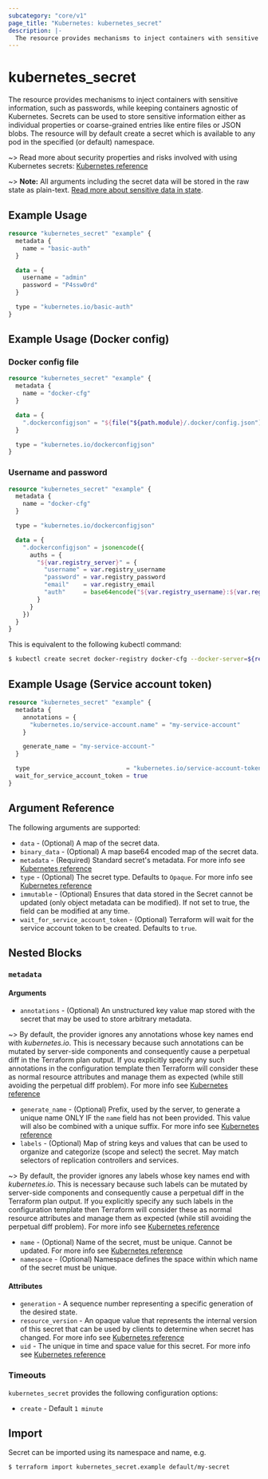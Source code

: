 ```yaml
---
subcategory: "core/v1"
page_title: "Kubernetes: kubernetes_secret"
description: |-
  The resource provides mechanisms to inject containers with sensitive information while keeping containers agnostic of Kubernetes.
---
```


# kubernetes_secret

The resource provides mechanisms to inject containers with sensitive information, such as passwords, while keeping containers agnostic of Kubernetes. Secrets can be used to store sensitive information either as individual properties or coarse-grained entries like entire files or JSON blobs. The resource will by default create a secret which is available to any pod in the specified (or default) namespace.

~> Read more about security properties and risks involved with using Kubernetes secrets: [Kubernetes reference](https://kubernetes.io/docs/concepts/configuration/secret/#information-security-for-secrets)

~> **Note:** All arguments including the secret data will be stored in the raw state as plain-text. [Read more about sensitive data in state](/docs/state/sensitive-data.html).

## Example Usage

```terraform
resource "kubernetes_secret" "example" {
  metadata {
    name = "basic-auth"
  }

  data = {
    username = "admin"
    password = "P4ssw0rd"
  }

  type = "kubernetes.io/basic-auth"
}
```

## Example Usage (Docker config)

### Docker config file

```terraform
resource "kubernetes_secret" "example" {
  metadata {
    name = "docker-cfg"
  }

  data = {
    ".dockerconfigjson" = "${file("${path.module}/.docker/config.json")}"
  }

  type = "kubernetes.io/dockerconfigjson"
}
```

### Username and password

```terraform
resource "kubernetes_secret" "example" {
  metadata {
    name = "docker-cfg"
  }

  type = "kubernetes.io/dockerconfigjson"

  data = {
    ".dockerconfigjson" = jsonencode({
      auths = {
        "${var.registry_server}" = {
          "username" = var.registry_username
          "password" = var.registry_password
          "email"    = var.registry_email
          "auth"     = base64encode("${var.registry_username}:${var.registry_password}")
        }
      }
    })
  }
}
```

This is equivalent to the following kubectl command:

```sh
$ kubectl create secret docker-registry docker-cfg --docker-server=${registry_server} --docker-username=${registry_username} --docker-password=${registry_password} --docker-email=${registry_email}
```

## Example Usage (Service account token)

```terraform
resource "kubernetes_secret" "example" {
  metadata {
    annotations = {
      "kubernetes.io/service-account.name" = "my-service-account"
    }

    generate_name = "my-service-account-"
  }

  type                           = "kubernetes.io/service-account-token"
  wait_for_service_account_token = true
}
```

## Argument Reference

The following arguments are supported:

* `data` - (Optional) A map of the secret data.
* `binary_data` - (Optional) A map base64 encoded map of the secret data.
* `metadata` - (Required) Standard secret's metadata. For more info see [Kubernetes reference](https://github.com/kubernetes/community/blob/master/contributors/devel/sig-architecture/api-conventions.md#metadata)
* `type` - (Optional) The secret type. Defaults to `Opaque`. For more info see [Kubernetes reference](https://github.com/kubernetes/community/blob/c7151dd8dd7e487e96e5ce34c6a416bb3b037609/contributors/design-proposals/auth/secrets.md#proposed-design)
* `immutable` - (Optional) Ensures that data stored in the Secret cannot be updated (only object metadata can be modified). If not set to true, the field can be modified at any time.
* `wait_for_service_account_token` - (Optional) Terraform will wait for the service account token to be created. Defaults to `true`.

## Nested Blocks

### `metadata`

#### Arguments

* `annotations` - (Optional) An unstructured key value map stored with the secret that may be used to store arbitrary metadata.

~> By default, the provider ignores any annotations whose key names end with *kubernetes.io*. This is necessary because such annotations can be mutated by server-side components and consequently cause a perpetual diff in the Terraform plan output. If you explicitly specify any such annotations in the configuration template then Terraform will consider these as normal resource attributes and manage them as expected (while still avoiding the perpetual diff problem). For more info see [Kubernetes reference](https://kubernetes.io/docs/concepts/overview/working-with-objects/annotations/)

* `generate_name` - (Optional) Prefix, used by the server, to generate a unique name ONLY IF the `name` field has not been provided. This value will also be combined with a unique suffix. For more info see [Kubernetes reference](https://github.com/kubernetes/community/blob/master/contributors/devel/sig-architecture/api-conventions.md#idempotency)
* `labels` - (Optional) Map of string keys and values that can be used to organize and categorize (scope and select) the secret. May match selectors of replication controllers and services.

~> By default, the provider ignores any labels whose key names end with *kubernetes.io*. This is necessary because such labels can be mutated by server-side components and consequently cause a perpetual diff in the Terraform plan output. If you explicitly specify any such labels in the configuration template then Terraform will consider these as normal resource attributes and manage them as expected (while still avoiding the perpetual diff problem). For more info see [Kubernetes reference](https://kubernetes.io/docs/concepts/overview/working-with-objects/labels/)

* `name` - (Optional) Name of the secret, must be unique. Cannot be updated. For more info see [Kubernetes reference](https://kubernetes.io/docs/concepts/overview/working-with-objects/names/#names)
* `namespace` - (Optional) Namespace defines the space within which name of the secret must be unique.

#### Attributes

* `generation` - A sequence number representing a specific generation of the desired state.
* `resource_version` - An opaque value that represents the internal version of this secret that can be used by clients to determine when secret has changed. For more info see [Kubernetes reference](https://github.com/kubernetes/community/blob/master/contributors/devel/sig-architecture/api-conventions.md#concurrency-control-and-consistency)
* `uid` - The unique in time and space value for this secret. For more info see [Kubernetes reference](https://kubernetes.io/docs/concepts/overview/working-with-objects/names/#uids)

### Timeouts

`kubernetes_secret` provides the following configuration options:

- `create` - Default `1 minute`

## Import

Secret can be imported using its namespace and name, e.g.

```
$ terraform import kubernetes_secret.example default/my-secret
```
